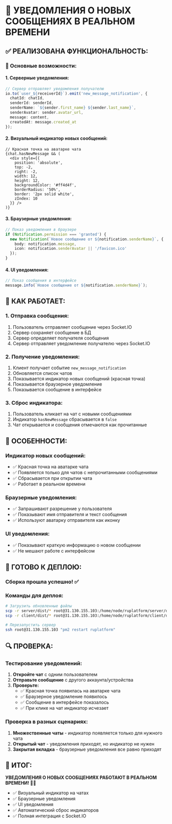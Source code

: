 # 🔔 УВЕДОМЛЕНИЯ О НОВЫХ СООБЩЕНИЯХ В РЕАЛЬНОМ ВРЕМЕНИ

## ✅ **РЕАЛИЗОВАНА ФУНКЦИОНАЛЬНОСТЬ:**

### **🎯 Основные возможности:**

#### **1. Серверные уведомления:**
```typescript
// Сервер отправляет уведомления получателю
io.to(`user_${receiverId}`).emit('new_message_notification', {
  chatId: chatId,
  senderId: senderId,
  senderName: `${sender.first_name} ${sender.last_name}`,
  senderAvatar: sender.avatar_url,
  message: content,
  createdAt: message.created_at
});
```

#### **2. Визуальный индикатор новых сообщений:**
```tsx
// Красная точка на аватарке чата
{chat.hasNewMessage && (
  <div style={{
    position: 'absolute',
    top: -2,
    right: -2,
    width: 12,
    height: 12,
    backgroundColor: '#ff4d4f',
    borderRadius: '50%',
    border: '2px solid white',
    zIndex: 10
  }} />
)}
```

#### **3. Браузерные уведомления:**
```typescript
// Показ уведомления в браузере
if (Notification.permission === 'granted') {
  new Notification(`Новое сообщение от ${notification.senderName}`, {
    body: notification.message,
    icon: notification.senderAvatar || '/favicon.ico'
  });
}
```

#### **4. UI уведомления:**
```typescript
// Показ сообщения в интерфейсе
message.info(`Новое сообщение от ${notification.senderName}`);
```

## 🔧 **КАК РАБОТАЕТ:**

### **1. Отправка сообщения:**
1. Пользователь отправляет сообщение через Socket.IO
2. Сервер сохраняет сообщение в БД
3. Сервер определяет получателя сообщения
4. Сервер отправляет уведомление получателю через Socket.IO

### **2. Получение уведомления:**
1. Клиент получает событие `new_message_notification`
2. Обновляется список чатов
3. Показывается индикатор новых сообщений (красная точка)
4. Показывается браузерное уведомление
5. Показывается сообщение в интерфейсе

### **3. Сброс индикатора:**
1. Пользователь кликает на чат с новыми сообщениями
2. Индикатор `hasNewMessage` сбрасывается в `false`
3. Чат открывается и сообщения отмечаются как прочитанные

## 🎯 **ОСОБЕННОСТИ:**

### **Индикатор новых сообщений:**
- ✅ Красная точка на аватарке чата
- ✅ Появляется только для чатов с непрочитанными сообщениями
- ✅ Сбрасывается при открытии чата
- ✅ Работает в реальном времени

### **Браузерные уведомления:**
- ✅ Запрашивают разрешение у пользователя
- ✅ Показывают имя отправителя и текст сообщения
- ✅ Используют аватарку отправителя как иконку

### **UI уведомления:**
- ✅ Показывают краткую информацию о новом сообщении
- ✅ Не мешают работе с интерфейсом

## 🚀 **ГОТОВО К ДЕПЛОЮ:**

### **Сборка прошла успешно!** ✅

### **Команды для деплоя:**
```bash
# Загрузить обновленные файлы
scp -r server/dist/* root@31.130.155.103:/home/node/ruplatform/server/dist/
scp -r client/dist/* root@31.130.155.103:/home/node/ruplatform/client/dist/

# Перезапустить сервер
ssh root@31.130.155.103 "pm2 restart ruplatform"
```

## 🔍 **ПРОВЕРКА:**

### **Тестирование уведомлений:**
1. **Откройте чат** с одним пользователем
2. **Отправьте сообщение** с другого аккаунта/устройства
3. **Проверьте:**
   - ✅ Красная точка появилась на аватарке чата
   - ✅ Браузерное уведомление появилось
   - ✅ Сообщение в интерфейсе показалось
   - ✅ При клике на чат индикатор исчезает

### **Проверка в разных сценариях:**
1. **Множественные чаты** - индикатор появляется только для нужного чата
2. **Открытый чат** - уведомления приходят, но индикатор не нужен
3. **Закрытая вкладка** - браузерные уведомления все равно приходят

## 🎯 **ИТОГ:**

**УВЕДОМЛЕНИЯ О НОВЫХ СООБЩЕНИЯХ РАБОТАЮТ В РЕАЛЬНОМ ВРЕМЕНИ! 🔔✨**

- ✅ Визуальный индикатор на чатах
- ✅ Браузерные уведомления
- ✅ UI уведомления
- ✅ Автоматический сброс индикаторов
- ✅ Полная интеграция с Socket.IO

